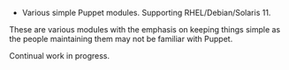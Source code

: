 * Various simple Puppet modules. Supporting RHEL/Debian/Solaris 11.

These are various modules with the emphasis on keeping things simple as
the people maintaining them may not be familiar with Puppet. 

Continual work in progress.
